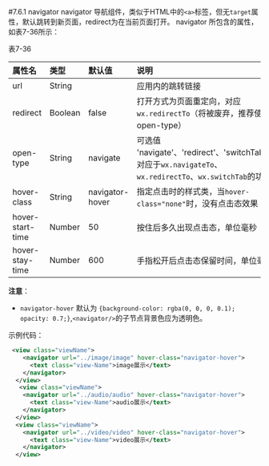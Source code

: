 #7.6.1 navigator
navigator 导航组件，类似于HTML中的`<a>`标签，但无`target`属性，默认跳转到新页面，redirect为在当前页面打开。
navigator 所包含的属性，如表7-36所示：

表7-36

| 属性名 | 类型 | 默认值 | 说明 |
| :--- | :--- | :--- | :--- |
| url | String |  | 应用内的跳转链接 |
| redirect | Boolean | false | 打开方式为页面重定向，对应`wx.redirectTo`（将被废弃，推荐使用 open-type） |
| open-type | String | navigate | 可选值 'navigate'、'redirect'、'switchTab'，对应于`wx.navigateTo`、`wx.redirectTo`、`wx.switchTab`的功能 |
| hover-class | String | navigator-hover | 指定点击时的样式类，当`hover-class="none"`时，没有点击态效果 |
| hover-start-time | Number | 50 | 按住后多久出现点击态，单位毫秒 |
| hover-stay-time | Number | 600 | 手指松开后点击态保留时间，单位毫秒 |


**注意**：
* `navigator-hover` 默认为 `{background-color: rgba(0, 0, 0, 0.1); opacity: 0.7;}`,`<navigator/>`的子节点背景色应为透明色。

示例代码：
```xml
 <view class="viewName">
    <navigator url="../image/image" hover-class="navigator-hover">
      <text class="view-Name">image展示</text>
    </navigator>
  </view>
   <view class="viewName">
    <navigator url="../audio/audio" hover-class="navigator-hover">
      <text class="view-Name">audio展示</text>
    </navigator>
  </view>
  <view class="viewName">
    <navigator url="../video/video" hover-class="navigator-hover">
      <text class="view-Name">video展示</text>
    </navigator>
  </view>
```

